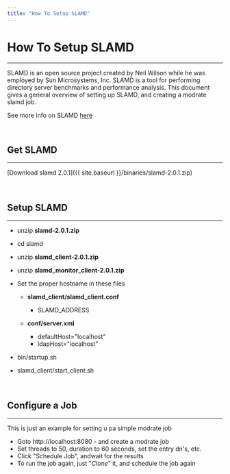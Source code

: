 ```yaml
---
title: "How To Setup SLAMD"
---
```


# How To Setup SLAMD
----------------

SLAMD is an open source project created by Neil Wilson while he was employed by Sun Microsystems, Inc. SLAMD is a tool for performing directory server benchmarks and performance analysis.  This document gives a general overview of setting up SLAMD, and creating a modrate slamd job.

See more info on SLAMD [here](http://dl.thezonemanager.com/slamd/)

<br>

## Get SLAMD
------------

[Download slamd 2.0.1]({{ site.baseurl }}/binaries/slamd-2.0.1.zip)

<br>

## Setup SLAMD
--------

- unzip **slamd-2.0.1.zip**
- cd slamd
- unzip **slamd_client-2.0.1.zip**
- unzip **slamd_monitor_client-2.0.1.zip**
- Set the proper hostname in these files

    - **slamd_client/slamd_client.conf**
        - SLAMD_ADDRESS

    - **conf/server.xml**
        - defaultHost="localhost"
        - ldapHost="localhost"

- bin/startup.sh
- slamd_client/start_client.sh

<br>

## Configure a Job
---------------------

This is just an example for setting u pa simple modrate job

- Goto http://localhost:8080 - and create a modrate job
- Set threads to 50, duration to 60 seconds, set the entry dn's, etc. 
- Click "Schedule Job", andwait for the results
- To run the job again, just "*Clone*" it, and schedule the job again


